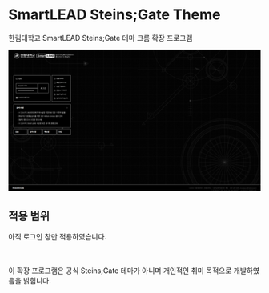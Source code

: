 # **SmartLEAD Steins;Gate Theme**
한림대학교 SmartLEAD Steins;Gate 테마 크롬 확장 프로그램


![](screenshots/20211204_175113.png)

## **적용 범위**
아직 로그인 창만 적용하였습니다.

<br>
<br>
이 확장 프로그램은 공식 Steins;Gate 테마가 아니며 개인적인 취미 목적으로 개발하였음을 밝힘니다.